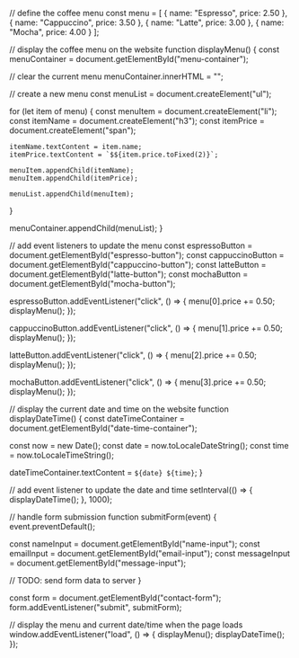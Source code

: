 // define the coffee menu
const menu = [
  {
    name: "Espresso",
    price: 2.50
  },
  {
    name: "Cappuccino",
    price: 3.50
  },
  {
    name: "Latte",
    price: 3.00
  },
  {
    name: "Mocha",
    price: 4.00
  }
];

// display the coffee menu on the website
function displayMenu() {
  const menuContainer = document.getElementById("menu-container");
  
  // clear the current menu
  menuContainer.innerHTML = "";
  
  // create a new menu
  const menuList = document.createElement("ul");
  
  for (let item of menu) {
    const menuItem = document.createElement("li");
    const itemName = document.createElement("h3");
    const itemPrice = document.createElement("span");
    
    itemName.textContent = item.name;
    itemPrice.textContent = `$${item.price.toFixed(2)}`;
    
    menuItem.appendChild(itemName);
    menuItem.appendChild(itemPrice);
    
    menuList.appendChild(menuItem);
  }
  
  menuContainer.appendChild(menuList);
}

// add event listeners to update the menu
const espressoButton = document.getElementById("espresso-button");
const cappuccinoButton = document.getElementById("cappuccino-button");
const latteButton = document.getElementById("latte-button");
const mochaButton = document.getElementById("mocha-button");

espressoButton.addEventListener("click", () => {
  menu[0].price += 0.50;
  displayMenu();
});

cappuccinoButton.addEventListener("click", () => {
  menu[1].price += 0.50;
  displayMenu();
});

latteButton.addEventListener("click", () => {
  menu[2].price += 0.50;
  displayMenu();
});

mochaButton.addEventListener("click", () => {
  menu[3].price += 0.50;
  displayMenu();
});

// display the current date and time on the website
function displayDateTime() {
  const dateTimeContainer = document.getElementById("date-time-container");
  
  const now = new Date();
  const date = now.toLocaleDateString();
  const time = now.toLocaleTimeString();
  
  dateTimeContainer.textContent = `${date} ${time}`;
}

// add event listener to update the date and time
setInterval(() => {
  displayDateTime();
}, 1000);

// handle form submission
function submitForm(event) {
  event.preventDefault();
  
  const nameInput = document.getElementById("name-input");
  const emailInput = document.getElementById("email-input");
  const messageInput = document.getElementById("message-input");
  
  // TODO: send form data to server
}

const form = document.getElementById("contact-form");
form.addEventListener("submit", submitForm);

// display the menu and current date/time when the page loads
window.addEventListener("load", () => {
  displayMenu();
  displayDateTime();
});
